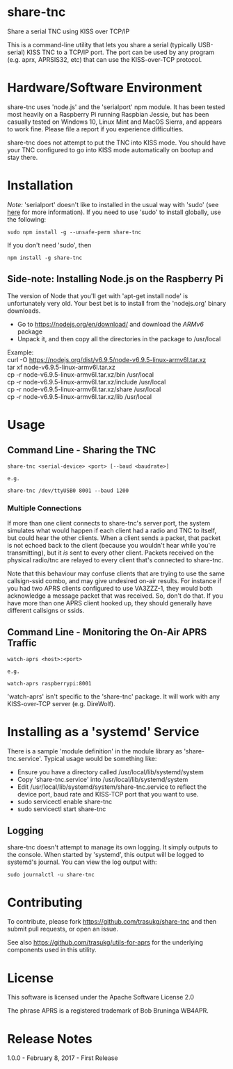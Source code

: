 # share-tnc

Share a serial TNC using KISS over TCP/IP

This is a command-line utility that lets you share a serial (typically USB-serial)
KISS TNC to a TCP/IP port.  The port can be used by any program (e.g. aprx, APRSIS32, etc)
that can use the KISS-over-TCP protocol.

# Hardware/Software Environment

share-tnc uses 'node.js' and the 'serialport' npm module.  It has been tested most
heavily on a Raspberry Pi running Raspbian Jessie, but has been casually tested on
Windows 10, Linux Mint and MacOS Sierra, and appears to work fine.  Please file a
report if you experience difficulties.

share-tnc does not attempt to put the TNC into KISS mode.  You should have your TNC
configured to go into KISS mode automatically on bootup and stay there.

# Installation

_Note:_ 'serialport' doesn't like to installed in the usual way with 'sudo'
(see [here](https://github.com/EmergingTechnologyAdvisors/node-serialport#sudo--root)
for more information).  If you need to use 'sudo' to install globally, use
the following:

    sudo npm install -g --unsafe-perm share-tnc  

If you don't need 'sudo', then

    npm install -g share-tnc  

## Side-note: Installing Node.js on the Raspberry Pi

The version of Node that you'll get with 'apt-get install node' is unfortunately very
old.  Your best bet is to install from the 'nodejs.org' binary downloads.  
- Go to https://nodejs.org/en/download/ and download the _ARMv6_ package  
- Unpack it, and then copy all the directories in the package to /usr/local  

Example:  
    curl -O https://nodejs.org/dist/v6.9.5/node-v6.9.5-linux-armv6l.tar.xz  
    tar xf node-v6.9.5-linux-armv6l.tar.xz  
    cp -r node-v6.9.5-linux-armv6l.tar.xz/bin /usr/local  
    cp -r node-v6.9.5-linux-armv6l.tar.xz/include /usr/local  
    cp -r node-v6.9.5-linux-armv6l.tar.xz/share /usr/local  
    cp -r node-v6.9.5-linux-armv6l.tar.xz/lib /usr/local  

# Usage

## Command Line - Sharing the TNC

    share-tnc <serial-device> <port> [--baud <baudrate>]  

    e.g.

    share-tnc /dev/ttyUSB0 8001 --baud 1200  

### Multiple Connections

If more than one client connects to share-tnc's server port, the system simulates
what would happen if each client had a radio and TNC to itself, but could hear
the other clients.  When a client sends a packet, that packet is not echoed back to
the client (because you wouldn't hear while you're transmitting),
but it _is_ sent to every other client.  Packets received on the
physical radio/tnc are relayed to every client that's connected to share-tnc.

Note that this behaviour may confuse clients that are trying
to use the same callsign-ssid
combo, and may give undesired on-air results.  For instance if you had two APRS clients
configured to use VA3ZZZ-1, they would both acknowledge a message packet that was
received.  So, don't do that.  If you have more than one APRS client hooked up, they
should generally have different callsigns or ssids.  

## Command Line - Monitoring the On-Air APRS Traffic

    watch-aprs <host>:<port>

    e.g.

    watch-aprs raspberrypi:8001

'watch-aprs' isn't specific to the 'share-tnc' package.  It will work with any
KISS-over-TCP server (e.g. DireWolf).

# Installing as a 'systemd' Service

There is a sample 'module definition' in the module library as 'share-tnc.service'.
Typical usage would be something like:

- Ensure you have a directory called /usr/local/lib/systemd/system  
- Copy 'share-tnc.service' into /usr/local/lib/systemd/system  
- Edit /usr/local/lib/systemd/system/share-tnc.service to reflect the device port,
baud rate and KISS-TCP port that you want to use.  
- sudo servicectl enable share-tnc  
- sudo servicectl start share-tnc  

## Logging

share-tnc doesn't attempt to manage its own logging.  It simply outputs to the
console.  When started by 'systemd', this output will be logged to systemd's journal.
You can view the log output with:

    sudo journalctl -u share-tnc  

# Contributing  

To contribute, please fork https://github.com/trasukg/share-tnc and then submit
pull requests, or open an issue.

See also https://github.com/trasukg/utils-for-aprs for the underlying components
used in this utility.

# License

This software is licensed under the Apache Software License 2.0

The phrase APRS is a registered trademark of Bob Bruninga WB4APR.

# Release Notes

1.0.0 - February 8, 2017 - First Release  
